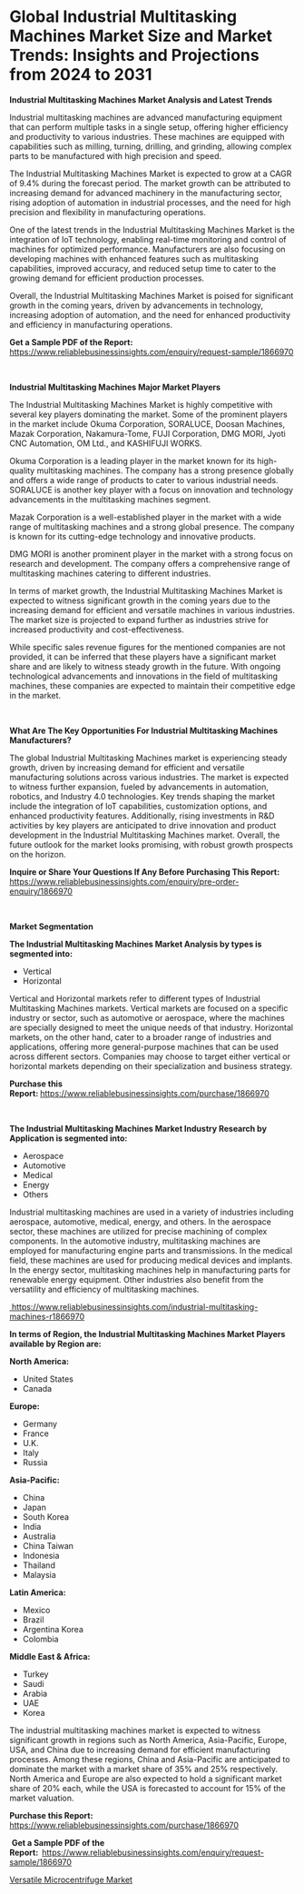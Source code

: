 <p><h1>Global Industrial Multitasking Machines Market Size and Market Trends: Insights and Projections from 2024 to 2031</h1></p><p><strong>Industrial Multitasking Machines Market Analysis and Latest Trends</strong></p>
<p><p>Industrial multitasking machines are advanced manufacturing equipment that can perform multiple tasks in a single setup, offering higher efficiency and productivity to various industries. These machines are equipped with capabilities such as milling, turning, drilling, and grinding, allowing complex parts to be manufactured with high precision and speed.</p><p>The Industrial Multitasking Machines Market is expected to grow at a CAGR of 9.4% during the forecast period. The market growth can be attributed to increasing demand for advanced machinery in the manufacturing sector, rising adoption of automation in industrial processes, and the need for high precision and flexibility in manufacturing operations.</p><p>One of the latest trends in the Industrial Multitasking Machines Market is the integration of IoT technology, enabling real-time monitoring and control of machines for optimized performance. Manufacturers are also focusing on developing machines with enhanced features such as multitasking capabilities, improved accuracy, and reduced setup time to cater to the growing demand for efficient production processes.</p><p>Overall, the Industrial Multitasking Machines Market is poised for significant growth in the coming years, driven by advancements in technology, increasing adoption of automation, and the need for enhanced productivity and efficiency in manufacturing operations.</p></p>
<p><strong>Get a Sample PDF of the Report:&nbsp;</strong> <a href="https://www.reliablebusinessinsights.com/enquiry/request-sample/1866970">https://www.reliablebusinessinsights.com/enquiry/request-sample/1866970</a></p>
<p>&nbsp;</p>
<p><strong>Industrial Multitasking Machines Major Market Players</strong></p>
<p><p>The Industrial Multitasking Machines Market is highly competitive with several key players dominating the market. Some of the prominent players in the market include Okuma Corporation, SORALUCE, Doosan Machines, Mazak Corporation, Nakamura-Tome, FUJI Corporation, DMG MORI, Jyoti CNC Automation, OM Ltd., and KASHIFUJI WORKS. </p><p>Okuma Corporation is a leading player in the market known for its high-quality multitasking machines. The company has a strong presence globally and offers a wide range of products to cater to various industrial needs. SORALUCE is another key player with a focus on innovation and technology advancements in the multitasking machines segment.</p><p>Mazak Corporation is a well-established player in the market with a wide range of multitasking machines and a strong global presence. The company is known for its cutting-edge technology and innovative products. </p><p>DMG MORI is another prominent player in the market with a strong focus on research and development. The company offers a comprehensive range of multitasking machines catering to different industries.</p><p>In terms of market growth, the Industrial Multitasking Machines Market is expected to witness significant growth in the coming years due to the increasing demand for efficient and versatile machines in various industries. The market size is projected to expand further as industries strive for increased productivity and cost-effectiveness.</p><p>While specific sales revenue figures for the mentioned companies are not provided, it can be inferred that these players have a significant market share and are likely to witness steady growth in the future. With ongoing technological advancements and innovations in the field of multitasking machines, these companies are expected to maintain their competitive edge in the market.</p></p>
<p>&nbsp;</p>
<p><strong>What Are The Key Opportunities For Industrial Multitasking Machines Manufacturers?</strong></p>
<p><p>The global Industrial Multitasking Machines market is experiencing steady growth, driven by increasing demand for efficient and versatile manufacturing solutions across various industries. The market is expected to witness further expansion, fueled by advancements in automation, robotics, and Industry 4.0 technologies. Key trends shaping the market include the integration of IoT capabilities, customization options, and enhanced productivity features. Additionally, rising investments in R&D activities by key players are anticipated to drive innovation and product development in the Industrial Multitasking Machines market. Overall, the future outlook for the market looks promising, with robust growth prospects on the horizon.</p></p>
<p><strong>Inquire or Share Your Questions If Any Before Purchasing This Report:</strong> <a href="https://www.reliablebusinessinsights.com/enquiry/pre-order-enquiry/1866970">https://www.reliablebusinessinsights.com/enquiry/pre-order-enquiry/1866970</a></p>
<p>&nbsp;</p>
<p><strong>Market Segmentation</strong></p>
<p><strong>The Industrial Multitasking Machines Market Analysis by types is segmented into:</strong></p>
<p><ul><li>Vertical</li><li>Horizontal</li></ul></p>
<p><p>Vertical and Horizontal markets refer to different types of Industrial Multitasking Machines markets. Vertical markets are focused on a specific industry or sector, such as automotive or aerospace, where the machines are specially designed to meet the unique needs of that industry. Horizontal markets, on the other hand, cater to a broader range of industries and applications, offering more general-purpose machines that can be used across different sectors. Companies may choose to target either vertical or horizontal markets depending on their specialization and business strategy.</p></p>
<p><strong>Purchase this Report:&nbsp;</strong><a href="https://www.reliablebusinessinsights.com/purchase/1866970">https://www.reliablebusinessinsights.com/purchase/1866970</a></p>
<p>&nbsp;</p>
<p><strong>The Industrial Multitasking Machines Market Industry Research by Application is segmented into:</strong></p>
<p><ul><li>Aerospace</li><li>Automotive</li><li>Medical</li><li>Energy</li><li>Others</li></ul></p>
<p><p>Industrial multitasking machines are used in a variety of industries including aerospace, automotive, medical, energy, and others. In the aerospace sector, these machines are utilized for precise machining of complex components. In the automotive industry, multitasking machines are employed for manufacturing engine parts and transmissions. In the medical field, these machines are used for producing medical devices and implants. In the energy sector, multitasking machines help in manufacturing parts for renewable energy equipment. Other industries also benefit from the versatility and efficiency of multitasking machines.</p></p>
<p><a href="https://www.reliablebusinessinsights.com/industrial-multitasking-machines-r1866970">&nbsp;https://www.reliablebusinessinsights.com/industrial-multitasking-machines-r1866970</a></p>
<p><strong>In terms of Region, the Industrial Multitasking Machines Market Players available by Region are:</strong></p>
<p>
    <p> <strong> North America: </strong>
        <ul>
            <li>United States</li>
            <li>Canada</li>
        </ul>
        </p> 
    <p> <strong> Europe: </strong>
        <ul>
            <li>Germany</li>
            <li>France</li>
            <li>U.K.</li>
            <li>Italy</li>
            <li>Russia</li>
        </ul>
        </p> 
    <p> <strong> Asia-Pacific: </strong>
        <ul>
            <li>China</li>
            <li>Japan</li>
            <li>South Korea</li>
            <li>India</li>
            <li>Australia</li>
            <li>China Taiwan</li>
            <li>Indonesia</li>
            <li>Thailand</li>
            <li>Malaysia</li>
        </ul>
        </p> 
    <p> <strong> Latin America: </strong>
        <ul>
            <li>Mexico</li>
            <li>Brazil</li>
            <li>Argentina Korea</li>
            <li>Colombia</li>
        </ul>
        </p> 
    <p> <strong> Middle East & Africa: </strong>
        <ul>
            <li>Turkey</li>
            <li>Saudi</li>
            <li>Arabia</li>
            <li>UAE</li>
            <li>Korea</li>
        </ul>
    </p>
    </p>
<p><p>The industrial multitasking machines market is expected to witness significant growth in regions such as North America, Asia-Pacific, Europe, USA, and China due to increasing demand for efficient manufacturing processes. Among these regions, China and Asia-Pacific are anticipated to dominate the market with a market share of 35% and 25% respectively. North America and Europe are also expected to hold a significant market share of 20% each, while the USA is forecasted to account for 15% of the market valuation.</p></p>
<p><strong>Purchase this Report: </strong><a href="https://www.reliablebusinessinsights.com/purchase/1866970">https://www.reliablebusinessinsights.com/purchase/1866970</a></p>
<p>&nbsp;<strong>Get a Sample PDF of the Report:&nbsp;&nbsp;</strong><a href="https://www.reliablebusinessinsights.com/enquiry/request-sample/1866970">https://www.reliablebusinessinsights.com/enquiry/request-sample/1866970</a></p>
<p><strong></strong></p>
<p><p><a href="https://github.com/alexxisgm/Market-Research-Report-List-2/blob/main/versatile-microcentrifuge-market.md">Versatile Microcentrifuge Market</a></p></p>